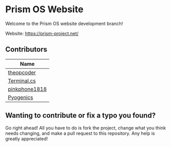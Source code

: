# Prism OS Website

Welcome to the Prism OS website development branch!

Website: https://prism-project.net/

## Contributors

| Name                                              |
|---------------------------------------------------|
| [theopcoder](https://github.com/theopcoder)       |
| [Terminal.cs](https://github.com/terminal-cs)     |
| [pinkphone1818](https://github.com/pinkphone1818) |
| [Pyogenics](https://github.com/Pyogenics)         |


## Wanting to contribute or fix a typo you found?
Go right ahead! All you have to do is fork the project, change what you think needs changing, and make a pull request to this repository. Any help is greatly appreciated!
